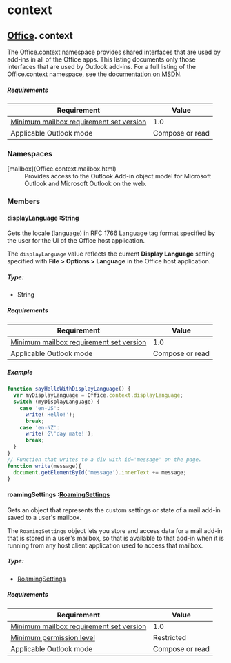  

# context

## [Office](Office.html). context

The Office.context namespace provides shared interfaces that are used by add-ins in all of the Office apps. This listing documents only those interfaces that are used by Outlook add-ins. For a full listing of the Office.context namespace, see the [documentation on MSDN](https://msdn.microsoft.com/EN-US/library/office/fp161104.aspx).

##### Requirements

|Requirement| Value|
|---|---|
|[Minimum mailbox requirement set version](./tutorial-api-requirement-sets.html)| 1.0|
|Applicable Outlook mode| Compose or read|

### Namespaces

<dl>

<dt>[mailbox](Office.context.mailbox.html)</dt>

<dd class="ms-font-m">Provides access to the Outlook Add-in object model for Microsoft Outlook and Microsoft Outlook on the web.</dd>

</dl>

### Members

####  displayLanguage :String

Gets the locale (language) in RFC 1766 Language tag format specified by the user for the UI of the Office host application.

The `displayLanguage` value reflects the current **Display Language** setting specified with **File > Options > Language** in the Office host application.

##### Type:

*   String

##### Requirements

|Requirement| Value|
|---|---|
|[Minimum mailbox requirement set version](./tutorial-api-requirement-sets.html)| 1.0|
|Applicable Outlook mode| Compose or read|

##### Example

```js
function sayHelloWithDisplayLanguage() {
  var myDisplayLanguage = Office.context.displayLanguage;
  switch (myDisplayLanguage) {
    case 'en-US':
      write('Hello!');
      break;
    case 'en-NZ':
      write('G\'day mate!');
      break;
  }
}
// Function that writes to a div with id='message' on the page.
function write(message){
  document.getElementById('message').innerText += message; 
}
```

####  roamingSettings :[RoamingSettings](RoamingSettings.html)

Gets an object that represents the custom settings or state of a mail add-in saved to a user's mailbox.

The `RoamingSettings` object lets you store and access data for a mail add-in that is stored in a user's mailbox, so that is available to that add-in when it is running from any host client application used to access that mailbox.

##### Type:

*   [RoamingSettings](RoamingSettings.html)

##### Requirements

|Requirement| Value|
|---|---|
|[Minimum mailbox requirement set version](./tutorial-api-requirement-sets.html)| 1.0|
|[Minimum permission level](https://msdn.microsoft.com/EN-US/library/office/fp161087.aspx)| Restricted|
|Applicable Outlook mode| Compose or read|
